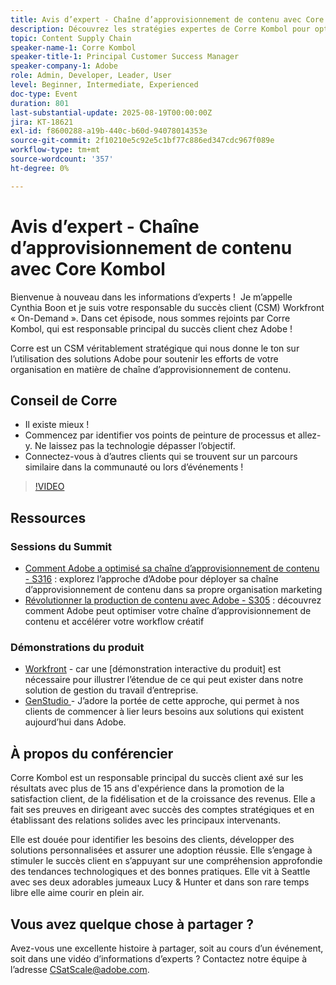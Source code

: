 ```yaml
---
title: Avis d’expert - Chaîne d’approvisionnement de contenu avec Core Kombol
description: Découvrez les stratégies expertes de Corre Kombol pour optimiser votre chaîne logistique de contenu avec les solutions Adobe. Améliorez l’efficacité, la collaboration et les résultats.
topic: Content Supply Chain
speaker-name-1: Corre Kombol
speaker-title-1: Principal Customer Success Manager
speaker-company-1: Adobe
role: Admin, Developer, Leader, User
level: Beginner, Intermediate, Experienced
doc-type: Event
duration: 801
last-substantial-update: 2025-08-19T00:00:00Z
jira: KT-18621
exl-id: f8600288-a19b-440c-b60d-94078014353e
source-git-commit: 2f10210e5c92e5c1bf77c886ed347cdc967f089e
workflow-type: tm+mt
source-wordcount: '357'
ht-degree: 0%

---
```


# Avis d’expert - Chaîne d’approvisionnement de contenu avec Core Kombol

Bienvenue à nouveau dans les informations d’experts !  Je m’appelle Cynthia Boon et je suis votre responsable du succès client (CSM) Workfront « On-Demand ». Dans cet épisode, nous sommes rejoints par Corre Kombol, qui est responsable principal du succès client chez Adobe !  

Corre est un CSM véritablement stratégique qui nous donne le ton sur l’utilisation des solutions Adobe pour soutenir les efforts de votre organisation en matière de chaîne d’approvisionnement de contenu. 

## Conseil de Corre

* Il existe mieux ! 
* Commencez par identifier vos points de peinture de processus et allez-y. Ne laissez pas la technologie dépasser l’objectif.
* Connectez-vous à d’autres clients qui se trouvent sur un parcours similaire dans la communauté ou lors d’événements ! 

>[!VIDEO](https://video.tv.adobe.com/v/3469996/?learn=on&enablevpops&captions=fre_fr)

## Ressources

### Sessions du Summit

* [Comment Adobe a optimisé sa chaîne d’approvisionnement de contenu - S316](https://business.adobe.com/summit/2024/sessions/how-adobe-optimized-its-content-supply-chain-s316.html) : explorez l’approche d’Adobe pour déployer sa chaîne d’approvisionnement de contenu dans sa propre organisation marketing 
* [Révolutionner la production de contenu avec Adobe - S305](https://business.adobe.com/summit/2024/sessions/revolutionizing-content-production-with-adobe-s305.html) : découvrez comment Adobe peut optimiser votre chaîne d’approvisionnement de contenu et accélérer votre workflow créatif 

### Démonstrations du produit

* [Workfront](https://business.adobe.com/product-demos/workfront/interactive-tour.html) - car une [démonstration interactive du produit] est nécessaire pour illustrer l’étendue de ce qui peut exister dans notre solution de gestion du travail d’entreprise.  
* [GenStudio ](https://business.adobe.com/resources/sdk/getting-started-with-adobe-genstudio.html) - J’adore la portée de cette approche, qui permet à nos clients de commencer à lier leurs besoins aux solutions qui existent aujourd’hui dans Adobe.

## À propos du conférencier 

Corre Kombol est un responsable principal du succès client axé sur les résultats avec plus de 15 ans d&#39;expérience dans la promotion de la satisfaction client, de la fidélisation et de la croissance des revenus. Elle a fait ses preuves en dirigeant avec succès des comptes stratégiques et en établissant des relations solides avec les principaux intervenants.

Elle est douée pour identifier les besoins des clients, développer des solutions personnalisées et assurer une adoption réussie. Elle s’engage à stimuler le succès client en s’appuyant sur une compréhension approfondie des tendances technologiques et des bonnes pratiques. Elle vit à Seattle avec ses deux adorables jumeaux Lucy &amp; Hunter et dans son rare temps libre elle aime courir en plein air. 

## Vous avez quelque chose à partager ?

Avez-vous une excellente histoire à partager, soit au cours d’un événement, soit dans une vidéo d’informations d’experts ? Contactez notre équipe à l’adresse [CSatScale@adobe.com](mailto:CSatScale@adobe.com).
